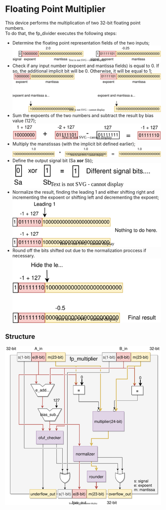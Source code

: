 # Floating Point Multiplier
This device performs the multiplication of two 32-bit floating point numbers.  
To do that, the fp_divider executes the following steps:  
 - Determine the floating point representation fields of the two inputs;  
 ![fp fields](../alib/fp_fields.svg)
 - Check if any input number (expoent and mantissa fields) is equal to 0. If so, the additional implicit bit will be 0. Otherwise, it will be equal to 1;  
 ![fpm imp_bit](../alib/fpd_implicit_bit.svg)  
 - Sum the expoents of the two numbers and subtract the result by bias value (127);  
 ![fpm eadd](../alib/fpm_eadd.svg)  
 - Multiply the manstissas (with the implicit bit defined earlier);  
 ![fpm multiplication](../alib/fpm_multiplication.svg)   
 - Define the output signal bit (Sa **xor** Sb);  
 ![fpm signal](../alib/fpd_signal.svg)   
 - Normalize the result, finding the leading 1 and either shifting right and incrementing the expoent or shifting left and decrementing the expoent;  
 ![fpm normalize](../alib/fpm_normalize.svg)   
 - Round off the bits shifted out due to the normalization proccess if necessary.  
![fpm result](../alib/fpm_result.svg)   

 ## Structure

 ![fpa structure](../alib/fp_multiplier_structure.svg)